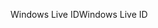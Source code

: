 <span data-ttu-id="9e3ef-101">Windows Live ID</span><span class="sxs-lookup"><span data-stu-id="9e3ef-101">Windows Live ID</span></span>